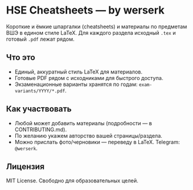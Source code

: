 # HSE Cheatsheets — by werserk

Короткие и ёмкие шпаргалки (cheatsheets) и материалы по предметам ВШЭ в едином стиле LaTeX. Для каждого раздела исходный `.tex` и готовый `.pdf` лежат рядом.

## Что это
- Единый, аккуратный стиль LaTeX для материалов.
- Готовые PDF рядом с исходниками для быстрого доступа.
- Экзаменационные варианты хранятся по годам: `exam-variants/YYYY/*.pdf`.

## Как участвовать
- Любой может добавить материалы (подробности — в CONTRIBUTING.md).
- По желанию укажем авторство вашей страницы/раздела.
- Можно прислать фото/черновики — переведу в LaTeX. Telegram: `@werserk`.

## Лицензия
MIT License. Свободно для образовательных целей.
